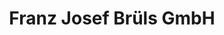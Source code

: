 ---
title: "Franz Josef Brüls GmbH"
url: /erftstadt/franz-josef-bruels-gmbh/
shop: Garten-Center
---